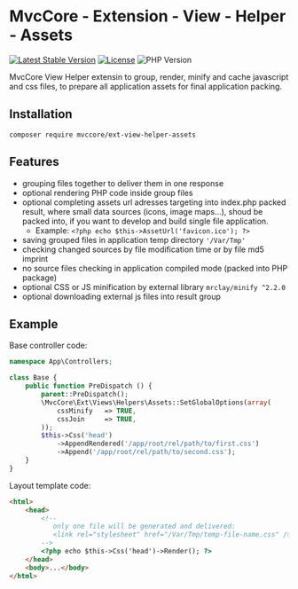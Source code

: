 # MvcCore - Extension - View - Helper - Assets

[![Latest Stable Version](https://img.shields.io/badge/Stable-v5.2.3-brightgreen.svg?style=plastic)](https://github.com/mvccore/ext-view-helper-assets/releases)
[![License](https://img.shields.io/badge/License-BSD%203-brightgreen.svg?style=plastic)](https://mvccore.github.io/docs/mvccore/5.0.0/LICENSE.md)
![PHP Version](https://img.shields.io/badge/PHP->=5.4-brightgreen.svg?style=plastic)

MvcCore View Helper extensin to group, render, minify and cache javascript and css files, to prepare all application assets for final application packing.

## Installation
```shell
composer require mvccore/ext-view-helper-assets
```

## Features
- grouping files together to deliver them in one response
- optional rendering PHP code inside group files
- optional completing assets url adresses targeting into index.php
  packed result, where small data sources (icons, image maps...),
  shoud be packed into, if you want to develop and build single
  file application.
  - Example: `<?php echo $this->AssetUrl('favicon.ico'); ?>`
- saving grouped files in application temp directory `'/Var/Tmp'`
- checking changed sources by file modification time or by file md5 imprint
- no source files checking in application compiled mode (packed into PHP package)
- optional CSS or JS minification by external library `mrclay/minify ^2.2.0`
- optional downloading external js files into result group

## Example

Base controller code:
```php
namespace App\Controllers;

class Base {
	public function PreDispatch () {
		parent::PreDispatch();
		\MvcCore\Ext\Views\Helpers\Assets::SetGlobalOptions(array(
			cssMinify	=> TRUE,
			cssJoin		=> TRUE,
		));
		$this->Css('head')
			->AppendRendered('/app/root/rel/path/to/first.css')
			->Append('/app/root/rel/path/to/second.css');
	}
}
```

Layout template code:
```html
<html>
	<head>
		<!--
		   only one file will be generated and delivered:
		   <link rel="stylesheet" href="/Var/Tmp/temp-file-name.css" />
		-->
		<?php echo $this->Css('head')->Render(); ?>
	</head>
	<body>...</body>
</html>
```